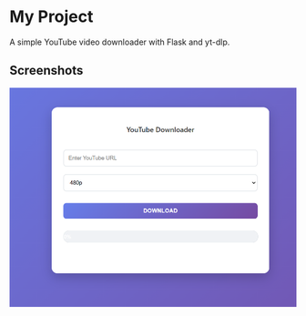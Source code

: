 # My Project

A simple YouTube video downloader with Flask and yt-dlp.

## Screenshots

![Home Page](image/image.png)
